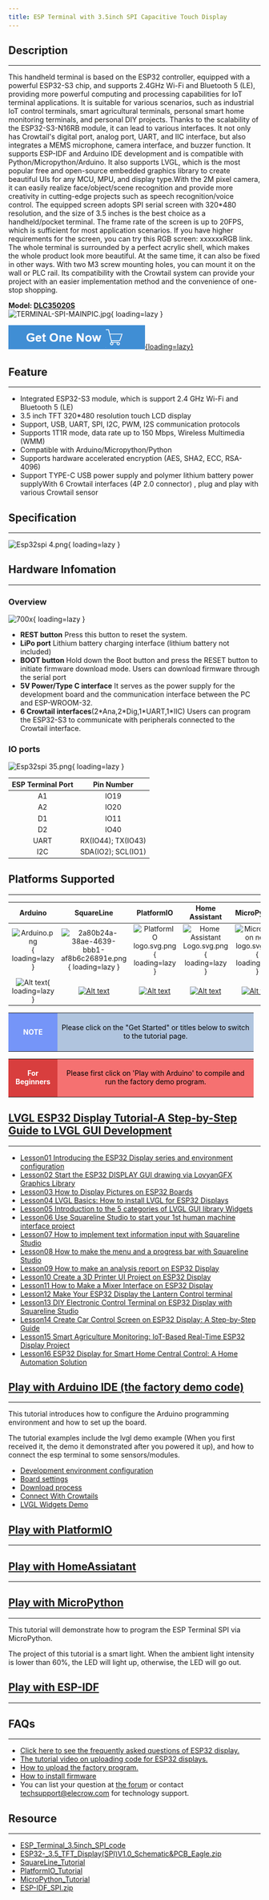 ```yaml
---
title: ESP Terminal with 3.5inch SPI Capacitive Touch Display
---
```


## Description
-----------

This handheld terminal is based on the ESP32 controller, equipped with a powerful ESP32-S3 chip, and supports 2.4GHz Wi-Fi and Bluetooth 5 (LE), providing more powerful computing and processing capabilities for IoT terminal applications. It is suitable for various scenarios, such as industrial IoT control terminals, smart agricultural terminals, personal smart home monitoring terminals, and personal DIY projects. Thanks to the scalability of the ESP32-S3-N16RB module, it can lead to various interfaces. It not only has Crowtail's digital port, analog port, UART, and IIC interface, but also integrates a MEMS microphone, camera interface, and buzzer function. It supports ESP-IDF and Arduino IDE development and is compatible with Python/Micropython/Arduino. It also supports LVGL, which is the most popular free and open-source embedded graphics library to create beautiful UIs for any MCU, MPU, and display type.With the 2M pixel camera, it can easily realize face/object/scene recognition and provide more creativity in cutting-edge projects such as speech recognition/voice control. The equipped screen adopts SPI serial screen with 320\*480 resolution, and the size of 3.5 inches is the best choice as a handheld/pocket terminal. The frame rate of the screen is up to 20FPS, which is sufficient for most application scenarios. If you have higher requirements for the screen, you can try this RGB screen: xxxxxxRGB link. The whole terminal is surrounded by a perfect acrylic shell, which makes the whole product look more beautiful. At the same time, it can also be fixed in other ways. With two M3 screw mounting holes, you can mount it on the wall or PLC rail. Its compatibility with the Crowtail system can provide your project with an easier implementation method and the convenience of one-stop shopping.

**Model: [DLC35020S](https://www.elecrow.com/esp-terminal-3-5-inch-320-480-spi-tft-capacitive-touch-display-with-ov2640-camera.html)**  
![TERMINAL-SPI-MAINPIC.jpg](https://wiki.elecrow.com/images/thumb/a/a3/TERMINAL-SPI-MAINPIC.jpg/500px-TERMINAL-SPI-MAINPIC.jpg){ loading=lazy }

[![Alt text](../../assets/images/Get_one_now.png){loading=lazy}](https://www.elecrow.com/esp-terminal-3-5-inch-320-480-spi-tft-capacitive-touch-display-with-ov2640-camera.html?wiki "Title text")

## Feature
-------

- Integrated ESP32-S3 module, which is support 2.4 GHz Wi-Fi and Bluetooth 5 (LE)
- 3.5 inch TFT 320\*480 resolution touch LCD display
- Support, USB, UART, SPI, I2C, PWM, I2S communication protocols
- Supports 1T1R mode, data rate up to 150 Mbps, Wireless Multimedia (WMM)
- Compatible with Arduino/Micropython/Python
- Supports hardware accelerated encryption (AES, SHA2, ECC, RSA-4096)
- Support TYPE-C USB power supply and polymer lithium battery power supplyWith 6 Crowtail interfaces (4P 2.0 connector) , plug and play with various Crowtail sensor

## Specification
-------------

![Esp32spi 4.png](https://wiki.elecrow.com/images/thumb/d/d1/Esp32spi_4.png/600px-Esp32spi_4.png){ loading=lazy }

## Hardware Infomation
-------------------

### **Overview**

![700x](https://wiki.elecrow.com/images/thumb/2/22/Esp32spi_3.png/700px-Esp32spi_3.png){ loading=lazy }

- **REST button** Press this button to reset the system.
- **LiPo port** Lithium battery charging interface (lithium battery not included)
- **BOOT button** Hold down the Boot button and press the RESET button to initiate firmware download mode. Users can download firmware through the serial port
- **5V Power/Type C interface** It serves as the power supply for the development board and the communication interface between the PC and ESP-WROOM-32.
- **6 Crowtail interfaces**(2\*Ana,2\*Dig,1\*UART,1\*IIC) Users can program the ESP32-S3 to communicate with peripherals connected to the Crowtail interface.

### **IO ports**

![Esp32spi 35.png](https://wiki.elecrow.com/images/thumb/a/a1/Esp32spi_35.png/622px-Esp32spi_35.png){ loading=lazy }

| **ESP Terminal Port** | **Pin Number** |
|:-:|:-:|
| A1 | IO19 |
| A2 | IO20 |
| D1 | IO11 |
| D2 | IO40 |
| UART | RX(IO44); TX(IO43) |
| I2C | SDA(IO2); SCL(IO1) |

## Platforms Supported
-------------------

| **Arduino** | **SquareLine** | **PlatformIO** | **Home Assistant** | **MicroPython** | **ESP-IDF** |
|:-:|:-:|:-:|:-:|:-:|:-:|
| ![Arduino.png](https://wiki.elecrow.com/images/6/63/Arduino.png){ loading=lazy } | ![2a80b24a-38ae-4639-bbb1-af8b6c26891e.png](https://wiki.elecrow.com/images/thumb/9/9b/2a80b24a-38ae-4639-bbb1-af8b6c26891e.png/200px-2a80b24a-38ae-4639-bbb1-af8b6c26891e.png){ loading=lazy } | ![PlatformIO logo.svg.png](https://wiki.elecrow.com/images/thumb/8/82/PlatformIO_logo.svg.png/200px-PlatformIO_logo.svg.png){ loading=lazy } | ![Home Assistant Logo.svg.png](https://wiki.elecrow.com/images/thumb/0/08/Home_Assistant_Logo.svg.png/200px-Home_Assistant_Logo.svg.png){ loading=lazy } | ![MicroPython new logo.svg.png](https://wiki.elecrow.com/images/thumb/c/c9/MicroPython_new_logo.svg.png/200px-MicroPython_new_logo.svg.png){ loading=lazy } | ![38b1d992-8f73-42bb-a922-318053d9042a.png](https://wiki.elecrow.com/images/5/5c/38b1d992-8f73-42bb-a922-318053d9042a.png){ loading=lazy } |
| ![Alt text](https://wiki.elecrow.com/images/thumb/9/93/GetStarted.png/150px-GetStarted.png){ loading=lazy } | [![Alt text](https://wiki.elecrow.com/images/thumb/9/93/GetStarted.png/150px-GetStarted.png)](https://www.elecrow.com/wiki/index.php?title=File:SquareLine_Tutorial.pdf "Title text") | [![Alt text](https://wiki.elecrow.com/images/thumb/9/93/GetStarted.png/150px-GetStarted.png)](./esp-terminal-35-inch-display-platformio-tutorial.md "Title text") | [![Alt text](https://wiki.elecrow.com/images/thumb/9/93/GetStarted.png/150px-GetStarted.png)](https://www.elecrow.com/download/product/DLC35020S/HomeAssistant_3.5SPI.zip "Title text") | [![Alt text](https://wiki.elecrow.com/images/thumb/9/93/GetStarted.png/150px-GetStarted.png)](./esp-terminal-spi-35-inch-display-micropython-tutorial.md "Title text") | [![Alt text](https://wiki.elecrow.com/images/thumb/9/93/GetStarted.png/150px-GetStarted.png)](https://www.elecrow.com/download/product/DLC35020S/ESP-IDF_SPI.zip "Title text") |

<table>
    <tbody>
        <tr>
            <td style="text-align: center;height:5em;width:6em;background:#7595F8;color:white"><b>NOTE</b></td>
            <td style="text-align: center;background:#B0C4DE;color:black;width:27em">Please click on the "Get Started" or titles below to switch to the tutorial page.</td>
        </tr>
    </tbody>
</table>

<table>
    <tbody>
        <tr>
            <td style="text-align: center;height:5em;width:6em;background:#D83E3E;color:white"><b>For Beginners</b></td>
            <td style="text-align: center;background:#F57171;color:black;width:27em">Please first click on 'Play with Arduino' to compile and run the factory demo program.</td>
        </tr>
    </tbody>
</table>

## [LVGL ESP32 Display Tutorial-A Step-by-Step Guide to LVGL GUI Development](../../Tutorials/lvgl-esp32-display-tutorial-a-step-by-step-guide-to-lvgl-gui-development.md#lesson01-introducing-the-esp32-display-series-and-environment-configuration)
-------------------------------

- [Lesson01 Introducing the ESP32 Display series and environment configuration](../Lesson/lesson01-introducing-the-esp32-display-series-and-environment-configuration.md)
- [Lesson02 Start the ESP32 DISPLAY GUI drawing via LovyanGFX Graphics Library](../Lesson/lesson02-start-the-esp32-display-gui-drawing-via-lovyangfx-graphics-library.md)
- [Lesson03 How to Display Pictures on ESP32 Boards](../Lesson/lesson03-how-to-display-pictures-on-esp32-boards.md)
- [Lesson04 LVGL Basics: How to install LVGL for ESP32 Displays](../Lesson/lesson04-lvgl-basics-how-to-install-lvgl-for-esp32-displays.md)
- [Lesson05 Introduction to the 5 categories of LVGL GUI library Widgets](../Lesson/lesson05-introduction-to-the-5-categories-of-lvgl-gui-library-widgets.md)
- [Lesson06 Use Squareline Studio to start your 1st human machine interface project](../Lesson/lesson06-use-squareline-studio-to-start-your-1st-human-machine-interface-project.md)
- [Lesson07 How to implement text information input with Squareline Studio](../Lesson/lesson07-how-to-implement-text-information-input-with-squareline-studio.md)
- [Lesson08 How to make the menu and a progress bar with Squareline Studio](../Lesson/lesson08-how-to-make-the-menu-and-a-progress-bar-with-squareline-studio.md)
- [Lesson09 How to make an analysis report on ESP32 Display](../Lesson/lesson09-how-to-make-an-analysis-report-on-esp32-display.md)
- [Lesson10 Create a 3D Printer UI Project on ESP32 Display](../Lesson/lesson10-create-a-3d-printer-ui-project-on-esp32-display.md)
- [Lesson11 How to Make a Mixer Interface on ESP32 Display](../Lesson/lesson11-how-to-make-a-mixer-interface-on-esp32-display.md)
- [Lesson12 Make Your ESP32 Display the Lantern Control terminal](../Lesson/lesson12-make-your-esp32-display-the-lantern-control-terminal.md)
- [Lesson13 DIY Electronic Control Terminal on ESP32 Display with Squareline Studio](../Lesson/lesson13-diy-electronic-control-terminal-on-esp32-display-with-squareline-studio.md)
- [Lesson14 Create Car Control Screen on ESP32 Display: A Step-by-Step Guide](../Lesson/lesson14-create-car-control-screen-on-esp32-display-a-step-by-step-guide.md)
- [Lesson15 Smart Agriculture Monitoring: IoT-Based Real-Time ESP32 Display Project](../Lesson/lesson15-smart-agriculture-monitoring-lot-based-real-time-esp32-display-project.md)
- [Lesson16 ESP32 Display for Smart Home Central Control: A Home Automation Solution](../Lesson/lesson16-esp32-display-for-smart-home-central-control-a-home-automation-solution.md)

## [Play with Arduino IDE (the factory demo code)](./esp-terminal-spi-35-inch-display-arduino-tutorial.md)
----------------------------------

This tutorial introduces how to configure the Arduino programming environment and how to set up the board.

The tutorial examples include the lvgl demo example (When you first received it, the demo it demonstrated after you powered it up), and how to connect the esp terminal to some sensors/modules.

- [Development environment configuration](./esp-terminal-spi-35-inch-display-arduino-tutorial.md#development-environment-configuration)
- [Board settings](./esp-terminal-spi-35-inch-display-arduino-tutorial.md#board=settings)
- [Download process](./esp-terminal-spi-35-inch-display-arduino-tutorial.md#download-process)
- [Connect With Crowtails](./esp-terminal-spi-35-inch-display-arduino-tutorial.md#connect-with-crowtails)
- [LVGL Widgets Demo](./esp-terminal-spi-35-inch-display-arduino-tutorial.md#lvgl-widgets-demo)

## [Play with PlatformIO](./esp-terminal-35-inch-display-platformio-tutorial.md)
---------------------------------------------------

## [Play with HomeAssiatant](https://www.elecrow.com/download/product/DLC35020S/HomeAssistant_3.5SPI.zip)
------------------------------------------------------------------------------------------------------

## [Play with MicroPython](./esp-terminal-spi-35-inch-display-micropython-tutorial.md)
----------------------------------------------------------------------------------------------------------------------------

This tutorial will demonstrate how to program the ESP Terminal SPI via MicroPython.

The project of this tutorial is a smart light. When the ambient light intensity is lower than 60%, the LED will light up, otherwise, the LED will go out.

## [Play with ESP-IDF](https://www.elecrow.com/download/product/DLC35020S/ESP-IDF_SPI.zip)
---------------------------------------------------------------------------------------

## FAQs
----

- [Click here to see the frequently asked questions of ESP32 display.](https://forum.elecrow.com/discussion/492/esp-terminal-esp32-hmi-display-faqs)
- [The tutorial video on uploading code for ESP32 displays.](https://www.youtube.com/watch?v=7rstSmn_YKM)
- [How to upload the factory program.](https://forum.elecrow.com/discussion/495/how-to-upload-the-esp32-display-factory-program-by-arduino-ide)
- [How to install firmware](https://forum.elecrow.com/discussion/510/how-to-install-the-factory-demo-firmware-with-flash-download-tool/p1?new=1)
- You can list your question at [the forum](https://forum.elecrow.com/) or contact techsupport@elecrow.com for technology support.

## Resource
--------

- [ESP\_Terminal\_3.5inch\_SPI\_code](https://wiki.elecrow.com/images/8/8f/ESP_Terminal_3.5inch_SPI_code.zip)
- [ESP32-\_3.5\_TFT\_Display(SPI)V1.0\_Schematic&amp;PCB\_Eagle.zip](https://wiki.elecrow.com/images/e/e7/ESP32-_3.5_TFT_Display%28SPI%29V1.0_20230116_Eagle.zip)
- [SquareLine\_Tutorial](https://wiki.elecrow.com/images/5/5e/SquareLine_Tutorial.pdf)
- [PlatformIO\_Tutorial](https://www.elecrow.com/download/product/DLC35020S/PlatformIO_SPI.zip)
- [MicroPython\_Tutorial](https://www.elecrow.com/download/product/DLC35020S/Micropython.zip)
- [ESP-IDF\_SPI.zip](https://www.elecrow.com/download/product/DLC35020S/ESP-IDF_SPI.zip)